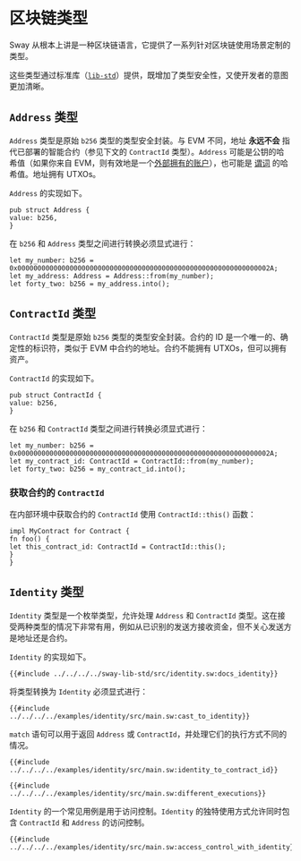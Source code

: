 # 区块链类型

Sway 从根本上讲是一种区块链语言，它提供了一系列针对区块链使用场景定制的类型。

这些类型通过标准库（[`lib-std`](https://github.com/FuelLabs/sway/tree/master/sway-lib-std)）提供，既增加了类型安全性，又使开发者的意图更加清晰。

## `Address` 类型

<!-- 此部分应解释 `Address` 类型 -->
<!-- address:example:start -->

`Address` 类型是原始 `b256` 类型的类型安全封装。与 EVM 不同，地址 **永远不会** 指代已部署的智能合约（参见下文的 `ContractId` 类型）。`Address` 可能是公钥的哈希值（如果你来自 EVM，则有效地是一个[外部拥有的账户](https://ethereum.org/en/whitepaper/#ethereum-accounts)），也可能是 [谓词](../sway-program-types/predicates.md) 的哈希值。地址拥有 UTXOs。

<!-- address:example:end -->

`Address` 的实现如下。

```sway
pub struct Address {
value: b256,
}
```

在 `b256` 和 `Address` 类型之间进行转换必须显式进行：

```sway
let my_number: b256 = 0x000000000000000000000000000000000000000000000000000000000000002A;
let my_address: Address = Address::from(my_number);
let forty_two: b256 = my_address.into();
```

## `ContractId` 类型

<!-- 此部分应解释 `ContractId` 类型 -->
<!-- contract_id:example:start -->

`ContractId` 类型是原始 `b256` 类型的类型安全封装。合约的 ID 是一个唯一的、确定性的标识符，类似于 EVM 中合约的地址。合约不能拥有 UTXOs，但可以拥有资产。

<!-- contract_id:example:end -->

`ContractId` 的实现如下。

```sway
pub struct ContractId {
value: b256,
}
```

在 `b256` 和 `ContractId` 类型之间进行转换必须显式进行：

```sway
let my_number: b256 = 0x000000000000000000000000000000000000000000000000000000000000002A;
let my_contract_id: ContractId = ContractId::from(my_number);
let forty_two: b256 = my_contract_id.into();
```

### 获取合约的 `ContractId`

在内部环境中获取合约的 `ContractId` 使用 `ContractId::this()` 函数：

```sway
impl MyContract for Contract {
fn foo() {
let this_contract_id: ContractId = ContractId::this();
}
}
```

## `Identity` 类型

<!-- 此部分应解释 `Identity` 类型 -->
<!-- identity:example:start -->

`Identity` 类型是一个枚举类型，允许处理 `Address` 和 `ContractId` 类型。这在接受两种类型的情况下非常有用，例如从已识别的发送方接收资金，但不关心发送方是地址还是合约。

<!-- identity:example:end -->

`Identity` 的实现如下。

```sway
{{#include ../../../../sway-lib-std/src/identity.sw:docs_identity}}
```

将类型转换为 `Identity` 必须显式进行：

```sway
{{#include ../../../../examples/identity/src/main.sw:cast_to_identity}}
```

`match` 语句可以用于返回 `Address` 或 `ContractId`，并处理它们的执行方式不同的情况。

```sway
{{#include ../../../../examples/identity/src/main.sw:identity_to_contract_id}}
```

```sway
{{#include ../../../../examples/identity/src/main.sw:different_executions}}
```

<!-- 此部分应解释 `Identity` 类型的用例 -->
<!-- use_identity:example:start -->

`Identity` 的一个常见用例是用于访问控制。`Identity` 的独特使用方式允许同时包含 `ContractId` 和 `Address` 的访问控制。

<!-- use_identity:example:end -->

```sway
{{#include ../../../../examples/identity/src/main.sw:access_control_with_identity}}
```
